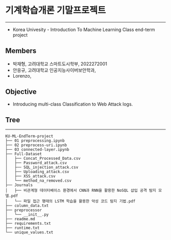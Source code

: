 # 기계학습개론 기말프로젝트
-----------------
- Korea Univesity - Introduction To Machine Learning Class end-term project
  
## Members
- 박재형, 고려대학교 스마트도시학부, 2022272001
- 안응규, 고려대학교 인공지능사이버보안학과, 
- Lorenzo, 

## Objective
- Introducing multi-class Classification to Web Attack logs.

## Tree
-----------------
```
KU-ML-EndTerm-project
├── 01 preprocessing.ipynb
├── 02 preprocess-uri.ipynb
├── 03 connected-layer.ipynb
├── Full-Dataset
│   ├── Concat_Processed_Data.csv
│   ├── Password_attack.csv
│   ├── SQL_injection_attack.csv
│   ├── Uploading_attack.csv
│   ├── XSS_attack.csv
│   └── method_na_removed.csv
├── Journals
│   ├── 비관계형 데이터베이스 환경에서 CNN과 RNN을 활용한 NoSQL 삽입 공격 탐지 모델.pdf
│   └── 파일 접근 행태의 LSTM 학습을 활용한 악성 코드 탐지 기법.pdf
├── column_data.txt
├── preprocessor
│   └── __init__.py
├── readme.md
├── requirements.txt
├── runtime.txt
└── unique_values.txt
```